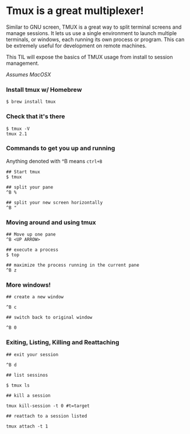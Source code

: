 # Tmux is a great multiplexer!

Similar to GNU screen, TMUX is a great way to split terminal screens and manage sessions. It lets us use a single environment to launch multiple terminals, or windows, each running its own process or program. This can be extremely useful for development on remote machines.

This TIL will expose the basics of TMUX usage from install to session management.

*Assumes MacOSX*

### Install tmux w/ Homebrew

```
$ brew install tmux
```


### Check that it's there

```
$ tmux -V
tmux 2.1
```

### Commands to get you up and running
Anything denoted with ^B means `ctrl+B`

```
## Start tmux
$ tmux

## split your pane
^B % 

## split your new screen horizontally
^B "
```

### Moving around and using tmux

```
## Move up one pane
^B <UP ARROW>

## execute a process
$ top

## maximize the process running in the current pane
^B z
```


### More windows!

```
## create a new window

^B c

## switch back to original window

^B 0
```

### Exiting, Listing, Killing and Reattaching 

```
## exit your session

^B d

## list sessinos

$ tmux ls

## kill a session

tmux kill-session -t 0 #t=target

## reattach to a session listed

tmux attach -t 1
```


